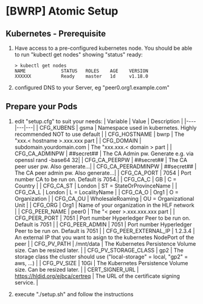 # [BWRP] Atomic Setup  

## Kubernetes - Prerequisite

1. Have access to a pre-configured kubernetes node.
   You should be able to run "kubectl get nodes" showing "status" ready:
   
    ````
    > kubectl get nodes
    NAME             STATUS   ROLES    AGE    VERSION
    XXXXXX           Ready    master   1d     v1.18.0
    ````
    
2. configured DNS to your Server, eg "peer0.org1.example.com"

## Prepare your Pods

1. edit "setup.cfg" to suit your needs:
   | Variable | Value | Description |
   |----|---|---|
   | CFG_KUBENS | gsma | Namespace used in kubernetes. Highly recommended NOT to use default |
   | CFG_HOSTNAME | bwrp | The "xxx.< hostname >.xxx.xxx part |
   | CFG_DOMAIN | subdomain.yourdomain.com | The "xxx.xxx.< domain > part |
   | CFG_CA_ADMINPW | ##secret## | The CA Admin pw. Generate e.g. via openssl rand -base64 32|
   | CFG_CA_PEERPW | ##secret## | The CA peer user pw. Also generate...|
   | CFG_CA_PEERADMINPW | ##secret## | The CA peer admin pw. Also generate...|
   | CFG_CA_PORT | 7054 | Port number CA to be run on. Default is 7054.|
   | CFG_CA_C | GB | C = Country |
   | CFG_CA_ST | London | ST = StateOrProvinceName |
   | CFG_CA_L | London | L = LocalityName |
   | CFG_CA_O | Org1 | O = Organization |
   | CFG_CA_OU | WholesaleRoaming | OU = Organizational Unit |
   | CFG_ORG | Org1 | Name of your organization in the HLF network |
   | CFG_PEER_NAME | peer0 | The "< peer >.xxx.xxx.xxx part |
   | CFG_PEER_PORT | 7051 | Port number Hyperledger Peer to be run on. Default is 7051 |
   | CFG_PEER_ADMIN | 7051 | Port number Hyperledger Peer to be run on. Default is 7051 |
   | CFG_PEER_EXTERNAL_IP | 1.2.3.4 | An external IP that you want to asign to the kubernetes NodePort of the peer |
   | CFG_PV_PATH | /mnt/data | The Kubernetes Persistence Volume size. Can be resized later. |
   | CFG_PV_STORAGE_CLASS | gp2 | The storage class the cluster should use ("local-storage" = local, "gp2" = aws, ...) |
   | CFG_PV_SIZE | 10Gi | The Kubernetes Persistence Volume size. Can be resized later. |
   | CERT_SIGNER_URL | https://hldid.org/ejbca/certreq | The URL of the certificate signing service. |

2. execute "./setup.sh" and follow the instructions




